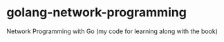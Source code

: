 # golang-network-programming
Network Programming with Go (my code for learning along with the book)
